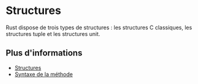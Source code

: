 # Structures

Rust dispose de trois types de structures : les structures C classiques, les structures tuple et les structures unit.

## Plus d'informations

- [Structures](https://doc.rust-lang.org/book/ch05-01-defining-structs.html)
- [Syntaxe de la méthode](https://doc.rust-lang.org/book/ch05-03-method-syntax.html)
